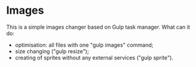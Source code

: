 # Images 
This is a simple images changer based on Gulp task manager.
What can it do:
- optimisation: all files with one "gulp images" command;
- size changing ("gulp resize");
- creating of sprites without any external services ("gulp sprite").
